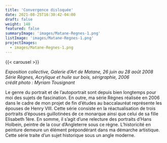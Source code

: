 ```yaml
---
title: 'Convergence disloquée'
date: 2021-08-25T16:30:42-04:00
draft: false
weight: 140
featured: false
summaryImage: 'images/Matane-Regnes-1.png'
listImage: 'images/Matane-Regnes-1.png'
projectImages:
  - images/Matane-Regnes-1.png
---
```

{{< carousel >}}

_Exposition collective, Galerie d&rsquo;Art de Matane, 26 juin au 28 août 2008  
Série Règnes, Acrylique et huile sur bois, sérigraphie, 2006  
crédit photo : Myriam Tousignant_

Le genre du portrait et de l&rsquo;autoportrait sont depuis bien longtemps pour moi des sujets de fascination. En outre, ma série Règnes réalisée en 2006 dans le cadre de mon projet de fin d’études au baccalauréat représente les épouses de Henry VIII. Cette série consiste en la réactualisation de trois portraits d&rsquo;épouses guillotinées de ce monarque ainsi que celui de sa fille Elisabeth 1ère. En somme, il s&rsquo;agit d&rsquo;une relecture des portraits d&rsquo;Hans Holbein, peintre de la cour d’Angleterre sous ce règne. L&rsquo;historicité en peinture demeure un élément prépondérant dans ma démarche artistique. Cette série traite d&rsquo;un sujet historique sous un angle moderne.
